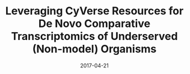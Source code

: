 ---
title: "Leveraging CyVerse Resources for De Novo Comparative Transcriptomics of Underserved (Non-model) Organisms"
collection: publications
venue: "JOVE"
date: 2017-04-21
paperurl: http://upendrak.github.io/files/paper12.pdf
citation: 'Blake Joyce, Asher K Haug-Baltzell, Jonathan P Hulvey, Fiona McCarthy, Upendra Kumar Devisetty, Eric Lyons (2017). "Leveraging CyVerse Resources for De Novo Comparative Transcriptomics of Underserved (Non-model) Organisms" <i>JOVE</i>. 1(12).'
---